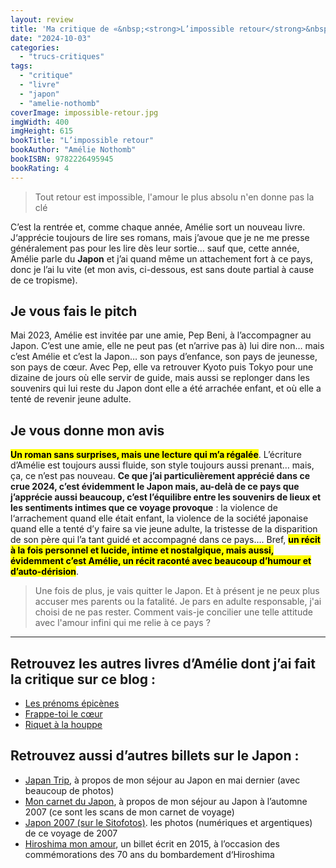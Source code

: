 ```yaml
---
layout: review
title: 'Ma critique de «&nbsp;<strong>L’impossible retour</strong>&nbsp;» d’<em>Amélie Nothomb</em>'
date: "2024-10-03"
categories: 
  - "trucs-critiques"
tags: 
  - "critique"
  - "livre"
  - "japon"
  - "amelie-nothomb"
coverImage: impossible-retour.jpg
imgWidth: 400
imgHeight: 615
bookTitle: "L’impossible retour"
bookAuthor: "Amélie Nothomb"
bookISBN: 9782226495945   
bookRating: 4
---
```


<blockquote class="citation">
  <p>Tout retour est impossible, l'amour le plus absolu n'en donne pas la clé</p>
</blockquote>

C’est la rentrée et, comme chaque année, Amélie sort un nouveau livre. J‘apprécie toujours de lire ses romans, mais j’avoue que je ne me presse généralement pas pour les lire dès leur sortie… sauf que, cette année, Amélie parle du <strong>Japon</strong> et j’ai quand même un attachement fort à ce pays, donc je l’ai lu vite (et mon avis, ci-dessous, est sans doute partial à cause de ce tropisme).

<h2>Je vous fais le pitch</h2>

Mai 2023, Amélie est invitée par une amie, Pep Beni, à l’accompagner au Japon. C’est une amie, elle ne peut pas (et n’arrive pas à) lui dire non… mais c’est Amélie et c’est la Japon… son pays d’enfance, son pays de jeunesse, son pays de cœur. Avec Pep, elle va retrouver Kyoto puis Tokyo pour une dizaine de jours où elle servir de guide, mais aussi se replonger dans les souvenirs qui lui reste du Japon dont elle a été arrachée enfant, et où elle a tenté de revenir jeune adulte.

<h2>Je vous donne mon avis</h2>

<mark><strong>Un roman sans surprises, mais une lecture qui m’a régalée</strong></mark>. L’écriture d’Amélie est toujours aussi fluide, son style toujours aussi prenant… mais, ça, ce n’est pas nouveau. <strong>Ce que j’ai particulièrement apprécié dans ce crue 2024, c’est évidemment le Japon mais, au-delà de ce pays que j’apprécie aussi beaucoup, c’est l’équilibre entre les souvenirs de lieux et les sentiments intimes que ce voyage provoque</strong>&nbsp;: la violence de l‘arrachement quand elle était enfant, la violence de la société japonaise quand elle a tenté d’y faire sa vie jeune adulte, la tristesse  de la disparition de son père qui l’a tant guidé et accompagné dans ce pays…. Bref, <mark><strong>un récit à la fois personnel et lucide, intime et nostalgique, mais aussi, évidemment c’est Amélie, un récit raconté avec beaucoup d’humour et d’auto-dérision</strong></mark>.

<blockquote class="citation">
  <p>Une fois de plus, je vais quitter le Japon. Et à présent je ne peux plus accuser mes parents ou la fatalité. Je pars en adulte responsable, j'ai choisi de ne pas rester. Comment vais-je concilier une telle attitude avec l'amour infini qui me relie à ce pays ?</p>
</blockquote>

<hr />
<h2>Retrouvez les autres livres d’Amélie dont j’ai fait la critique sur ce blog&nbsp;:</h2>
<ul>
  <li><a href="/2018/12/ma-critique-de-les-prenoms-epicenes-damelie-nothomb/">Les prénoms épicènes</a></li>
  <li><a href="/2017/10/ma-critique-de-frappe-toi-le-cur-damelie-nothomb/">Frappe-toi le cœur</a></li>
  <li><a href="/2016/09/ma-critique-de-riquet-a-la-houppe-damelie-nothomb/">Riquet à la houppe</a></li>
</ul>

<h2>Retrouvez aussi d’autres billets sur le Japon&nbsp;:</h2>
<ul>
  <li><a href="/2024/05/japan-trip/" lang="en">Japan Trip</a>, à propos de mon séjour au Japon en mai dernier (avec beaucoup de photos)</li>
  <li><a href="/2015/11/mon-carnet-du-japon/">Mon carnet du Japon</a>, à propos de mon séjour au Japon à l’automne 2007 (ce sont les scans de mon carnet de voyage)</li>
  <li><a href="https://sitofotos.6x8.org/index.php?/category/japon">Japon 2007 (sur le Sitofotos)</a>. les photos (numériques et argentiques) de ce voyage de 2007</li>
  <li><a href="/2015/08/hiroshima-mon-amour/">Hiroshima mon amour</a>, un billet écrit en 2015, à l’occasion des commémorations des 70&nbsp;ans du bombardement d‘Hiroshima</li>
</ul>
